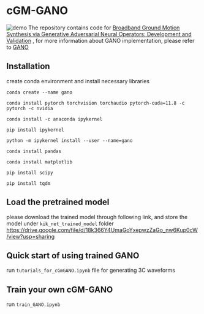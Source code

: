 # cGM-GANO
![demo](https://github.com/yzshi5/GM-GANO/blob/main/model.png)
The repository contains code for [Broadband Ground Motion Synthesis via Generative Adversarial Neural Operators: Development and Validation](https://arxiv.org/abs/2309.03447)
, for more information about GANO implementation, please refer to [GANO](https://github.com/neuraloperator/GANO)

## Installation

create conda environment and install necessary libraries
```
conda create --name gano

conda install pytorch torchvision torchaudio pytorch-cuda=11.8 -c pytorch -c nvidia

conda install -c anaconda ipykernel

pip install ipykernel

python -m ipykernel install --user --name=gano

conda install pandas

conda install matplotlib
 
pip install scipy

pip install tqdm
```

## Load the pretrained model
please download the trained model through following link,  and store the model under `kik_net_trained_model` folder
https://drive.google.com/file/d/18k366Y4UmaGoYxepwzZaGo_nw6Kup0cW/view?usp=sharing

## Quick start of using trained GANO
run `tutorials_for_cGmGANO.ipynb` file for generating 3C waveforms 

## Train your own cGM-GANO
run `train_GANO.ipynb`
